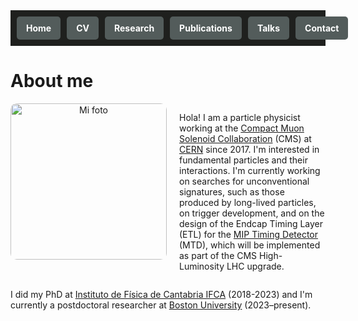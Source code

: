 <div style="background-color: #1F201E; padding: 10px; display: flex; align-items: center; justify-content: space-between;">
  <nav style="display: flex; gap: 10px;">
    <a href="index.md" style="text-decoration: none; color: white; background-color: #535C5B; padding: 10px 15px; border-radius: 5px; text-align: center; font-weight: bold; display: inline-block;">Home</a>
    <a href="docs/cv.html" style="text-decoration: none; color: white; background-color: #535C5B; padding: 10px 15px; border-radius: 5px; text-align: center; font-weight: bold; display: inline-block;">CV</a>
    <a href="docs/research.html" style="text-decoration: none; color: white; background-color: #535C5B; padding: 10px 15px; border-radius: 5px; text-align: center; font-weight: bold; display: inline-block;">Research</a>
    <a href="docs/publications.html" style="text-decoration: none; color: white; background-color: #535C5B; padding: 10px 15px; border-radius: 5px; text-align: center; font-weight: bold; display: inline-block;">Publications</a>
    <a href="docs/talks.html" style="text-decoration: none; color: white; background-color: #535C5B; padding: 10px 15px; border-radius: 5px; text-align: center; font-weight: bold; display: inline-block;">Talks</a>
    <a href="docs/contact.html" style="text-decoration: none; color: white; background-color: #535C5B; padding: 10px 15px; border-radius: 5px; text-align: center; font-weight: bold; display: inline-block;">Contact</a>
  </nav>
</div>

# About me

<div style="display: flex; align-items: flex-start; justify-content: space-between;">
  <div style="flex: 1; text-align: center; margin-right: 20px;">
    <img src="https://github.com/user-attachments/assets/27a39471-27a9-4293-9370-751ba01472aa" alt="Mi foto" width="250" style="border-radius: 10px;">
  </div>
  <div style="flex: 2;">
      <p>
      Hola! I am a particle physicist working at the <a href="https://cmsexperiment.web.cern.ch/collaboration" target="_blank">Compact Muon Solenoid Collaboration</a> (CMS) at <a href="https://home.cern" target="_blank">CERN</a> since 2017. I'm interested in fundamental particles and their interactions. I'm currently working on searches for unconventional signatures, such as those produced by long-lived particles, on trigger development, and on the design of the Endcap Timing Layer (ETL) for the <a href="https://cms.cern/news/new-precision-timing-detector-cms-hl-lhc-upgrade" target="_blank">MIP Timing Detector</a> (MTD), which will be implemented as part of the CMS High-Luminosity LHC upgrade.
    </p>
  </div>
</div>

I did my PhD at [Instituto de Física de Cantabria IFCA](https://ifca.unican.es/) (2018-2023) and I'm currently a postdoctoral researcher at [Boston University](https://www.bu.edu/) (2023–present).
